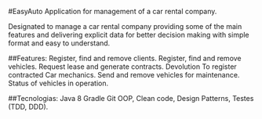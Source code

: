 #EasyAuto
Application for management of a car rental company.

Designated to manage a car rental company providing some of the main features and delivering explicit data for better decision making with simple format and easy to understand.

##Features:
Register, find and remove clients.
Register, find and remove vehicles.
Request lease and generate contracts.
Devolution
To register contracted Car mechanics.
Send and remove vehicles for maintenance.
Status of vehicles in operation.

##Tecnologias:
Java 8
Gradle
Git
OOP, Clean code, Design Patterns, Testes (TDD, DDD).
